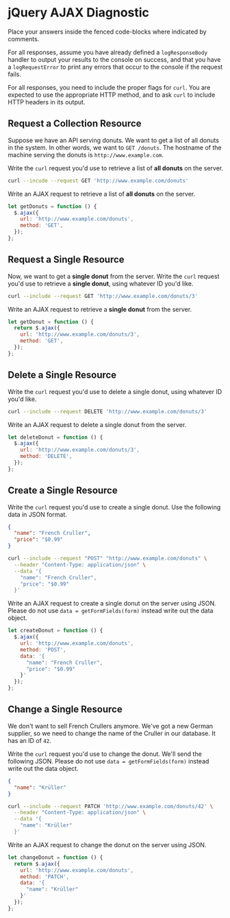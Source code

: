 # jQuery AJAX Diagnostic

Place your answers inside the fenced code-blocks where indicated by comments.

For all responses,  assume you have already defined a `logResponseBody` handler
to output your results to the console on success, and that you have a
`logRequestError` to print any errors that occur to the console if the request
fails.

For all responses, you need to include the proper flags for `curl`. You are
expected to use the appropriate HTTP method, and to ask `curl` to include HTTP
headers in its output.

## Request a Collection Resource

Suppose we have an API serving donuts. We want to get a list of all donuts in
the system. In other words, we want to `GET /donuts`. The hostname of the
machine serving the donuts is `http://www.example.com`.

Write the `curl` request you'd use to retrieve a list of **all donuts** on the
server.

```sh
curl --incude --request GET 'http://www.example.com/donuts'
```

Write an AJAX request to retrieve a list of **all donuts** on the server.

```js
let getDonuts = function () {
  $.ajax({
    url: 'http://www.example.com/donuts',
    method: 'GET',
  });
};
```

## Request a Single Resource

Now, we want to get a **single donut** from the server. Write the `curl` request
you'd use to retrieve a **single donut**, using whatever ID you'd like.

```sh
curl --include --request GET 'http://www.example.com/donuts/3'
```

Write an AJAX request to retrieve a **single donut** from the server.

```js
let getDonut = function () {
  return $.ajax({
    url: 'http://www.example.com/donuts/3',
    method: 'GET',
  });
};
```

## Delete a Single Resource

Write the `curl` request you'd use to delete a single donut, using whatever
ID you'd like.

```sh
curl --include --request DELETE 'http://www.example.com/donuts/3'
```

Write an AJAX request to delete a single donut from the server.

```js
let deleteDonut = function () {
  $.ajax({
    url: 'http://www.example.com/donuts/3',
    method: 'DELETE',
  });
};
```

## Create a Single Resource

Write the `curl` request you'd use to create a single donut. Use the following
data in JSON format.

```json
{
  "name": "French Cruller",
  "price": "$0.99"
}
```

```sh
curl --include --request "POST" "http://www.example.com/donuts" \
  --header "Content-Type: application/json" \
  --data '{
    "name": "French Cruller",
    "price": "$0.99"
  }'
```

Write an AJAX request to create a single donut on the server using JSON. Please
do not use `data = getFormFields(form)` instead write out the data object.

```js
let createDonut = function () {
  $.ajax({
    url: 'http://www.example.com/donuts',
    method: 'POST',
    data: '{
      "name": "French Cruller",
      "price": "$0.99"
    }'
  });
};
```

## Change a Single Resource

We don't want to sell French Crullers anymore. We've got a new German supplier,
so we need to change the name of the Cruller in our database. It has an ID of
`42`.

Write the `curl` request you'd use to change the donut. We'll send the following
JSON. Please do not use `data = getFormFields(form)` instead write out the data
object.

```json
{
  "name": "Krüller"
}
```

```sh
curl --include --request PATCH 'http://www.example.com/donuts/42' \
  --header "Content-Type: application/json" \
  --data '{
    "name": "Krüller"
  }'
```

Write an AJAX request to change the donut on the server using JSON.

```js
let changeDonut = function () {
  return $.ajax({
    url: 'http://www.example.com/donuts',
    method: 'PATCH',
    data: '{
      "name": "Krüller"
    }'
  });
};
```
